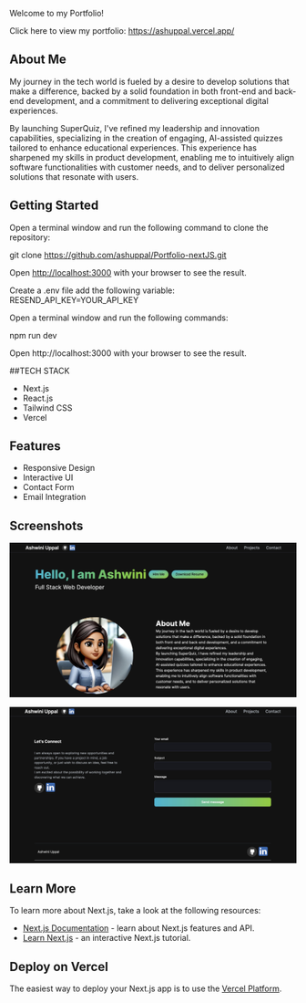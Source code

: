 Welcome to my Portfolio!

Click here to view my portfolio:
https://ashuppal.vercel.app/

## About Me

My journey in the tech world is fueled by a desire to develop solutions that make a difference, backed by a solid foundation in both front-end and back-end development, and a commitment to delivering exceptional digital experiences.

By launching SuperQuiz, I've refined my leadership and innovation capabilities, specializing in the creation of engaging, AI-assisted quizzes tailored to enhance educational experiences. This experience has sharpened my skills in product development, enabling me to intuitively align software functionalities with customer needs, and to deliver personalized solutions that resonate with users.



## Getting Started

Open a terminal window and run the following command to clone the repository:

git clone https://github.com/ashuppal/Portfolio-nextJS.git

Open [http://localhost:3000](http://localhost:3000) with your browser to see the result.


Create a .env file add the following variable:
RESEND_API_KEY=YOUR_API_KEY

Open a terminal window and run the following commands:

npm run dev

Open http://localhost:3000 with your browser to see the result.

##TECH STACK

- Next.js
- React.js
- Tailwind CSS
- Vercel

## Features

- Responsive Design
- Interactive UI
- Contact Form
- Email Integration

## Screenshots

![image](./public/images/screenshot.jpg)

![image](./public/images/contact.JPG)





## Learn More

To learn more about Next.js, take a look at the following resources:

- [Next.js Documentation](https://nextjs.org/docs) - learn about Next.js features and API.
- [Learn Next.js](https://nextjs.org/learn) - an interactive Next.js tutorial.


## Deploy on Vercel

The easiest way to deploy your Next.js app is to use the [Vercel Platform](https://vercel.com/new?utm_source=github&utm_medium=readme&utm_campaign=next-example).



